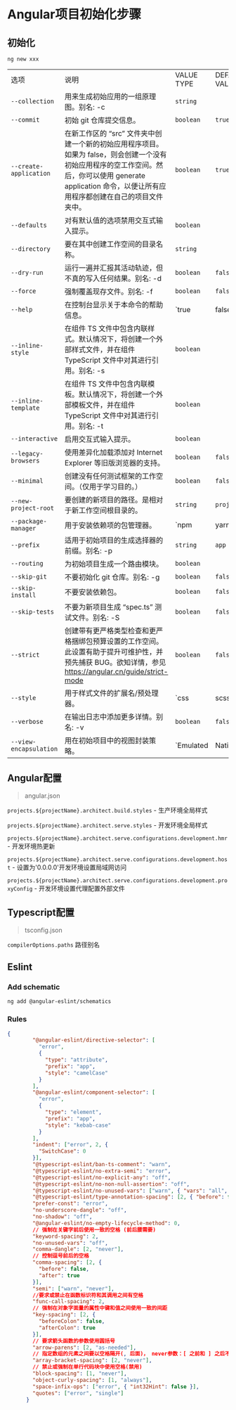 # Angular项目初始化步骤

## 初始化

`ng new xxx`

|                        |                                                              |                                  |               |
| :--------------------- | :----------------------------------------------------------- | :------------------------------- | :------------ |
| 选项                   | 说明                                                         | VALUE TYPE                       | DEFAULT VALUE |
| `--collection`         | 用来生成初始应用的一组原理图。别名: -c                       | `string`                         |               |
| `--commit`             | 初始 git 仓库提交信息。                                      | `boolean`                        | `true`        |
| `--create-application` | 在新工作区的 “src” 文件夹中创建一个新的初始应用程序项目。如果为 false，则会创建一个没有初始应用程序的空工作空间。然后，你可以使用 generate application 命令，以便让所有应用程序都创建在自己的项目文件夹中。 | `boolean`                        | `true`        |
| `--defaults`           | 对有默认值的选项禁用交互式输入提示。                         | `boolean`                        |               |
| `--directory`          | 要在其中创建工作空间的目录名称。                             | `string`                         |               |
| `--dry-run`            | 运行一遍并汇报其活动轨迹，但不真的写入任何结果。别名: -d     | `boolean`                        | `false`       |
| `--force`              | 强制覆盖现存文件。别名: -f                                   | `boolean`                        | `false`       |
| `--help`               | 在控制台显示关于本命令的帮助信息。                           | `true|false|json|JSON`           | `false`       |
| `--inline-style`       | 在组件 TS 文件中包含内联样式。默认情况下，将创建一个外部样式文件，并在组件 TypeScript 文件中对其进行引用。别名: -s | `boolean`                        |               |
| `--inline-template`    | 在组件 TS 文件中包含内联模板。默认情况下，将创建一个外部模板文件，并在组件 TypeScript 文件中对其进行引用。别名: -t | `boolean`                        |               |
| `--interactive`        | 启用交互式输入提示。                                         | `boolean`                        |               |
| `--legacy-browsers`    | 使用差异化加载添加对 Internet Explorer 等旧版浏览器的支持。  | `boolean`                        | `false`       |
| `--minimal`            | 创建没有任何测试框架的工作空间。（仅用于学习目的。）         | `boolean`                        | `false`       |
| `--new-project-root`   | 要创建的新项目的路径。是相对于新工作空间根目录的。           | `string`                         | `projects`    |
| `--package-manager`    | 用于安装依赖项的包管理器。                                   | `npm|yarn|pnpm|cnpm`             |               |
| `--prefix`             | 适用于初始项目的生成选择器的前缀。别名: -p                   | `string`                         | `app`         |
| `--routing`            | 为初始项目生成一个路由模块。                                 | `boolean`                        |               |
| `--skip-git`           | 不要初始化 git 仓库。别名: -g                                | `boolean`                        | `false`       |
| `--skip-install`       | 不要安装依赖包。                                             | `boolean`                        | `false`       |
| `--skip-tests`         | 不要为新项目生成 “spec.ts” 测试文件。别名: -S                | `boolean`                        | `false`       |
| `--strict`             | 创建带有更严格类型检查和更严格捆绑包预算设置的工作空间。此设置有助于提升可维护性，并预先捕获 BUG。欲知详情，参见 https://angular.cn/guide/strict-mode | `boolean`                        | `false`       |
| `--style`              | 用于样式文件的扩展名/预处理器。                              | `css|scss|sass|less|styl`        |               |
| `--verbose`            | 在输出日志中添加更多详情。别名: -v                           | `boolean`                        | `false`       |
| `--view-encapsulation` | 用在初始项目中的视图封装策略。                               | `Emulated|Native|None|ShadowDom` |               |





## Angular配置

> angular.json

`projects.${projectName}.architect.build.styles` - 生产环境全局样式

`projects.${projectName}.architect.serve.styles` - 开发环境全局样式



`projects.${projectName}.architect.serve.configurations.development.hmr` - 开发环境热更新

`projects.${projectName}.architect.serve.configurations.development.host` - 设置为'0.0.0.0'开发环境设置局域网访问

`projects.${projectName}.architect.serve.configurations.development.proxyConfig` - 开发环境设置代理配置外部文件



## Typescript配置

> tsconfig.json

`compilerOptions.paths` 路径别名

## Eslint

### Add schematic

`ng add @angular-eslint/schematics`



### Rules

```json
{
        "@angular-eslint/directive-selector": [
          "error",
          {
            "type": "attribute",
            "prefix": "app",
            "style": "camelCase"
          }
        ],
        "@angular-eslint/component-selector": [
          "error",
          {
            "type": "element",
            "prefix": "app",
            "style": "kebab-case"
          }
        ],
        "indent": ["error", 2, {
          "SwitchCase": 0
        }],
        "@typescript-eslint/ban-ts-comment": "warn",
        "@typescript-eslint/no-extra-semi": "error",
        "@typescript-eslint/no-explicit-any": "off",
        "@typescript-eslint/no-non-null-assertion": "off",
        "@typescript-eslint/no-unused-vars": ["warn", { "vars": "all", "args": "none", "ignoreRestSiblings": false }],
        "@typescript-eslint/type-annotation-spacing": [2, { "before": false, "after": true, "overrides": { "arrow": { "before": true, "after": true }} }],
        "prefer-const": "error",
        "no-underscore-dangle": "off",
        "no-shadow": "off",
        "@angular-eslint/no-empty-lifecycle-method": 0,
        // 强制在关键字前后使用一致的空格 (前后腰需要)
        "keyword-spacing": 2,
        "no-unused-vars": "off",
        "comma-dangle": [2, "never"],
        // 控制逗号前后的空格
        "comma-spacing": [2, {
          "before": false,
          "after": true
        }],
        "semi": ["warn", "never"],
        //要求或禁止在函数标识符和其调用之间有空格
        "func-call-spacing": 2,
        // 强制在对象字面量的属性中键和值之间使用一致的间距
        "key-spacing": [2, {
          "beforeColon": false,
          "afterColon": true
        }],
        // 要求箭头函数的参数使用圆括号
        "arrow-parens": [2, "as-needed"],
        // 指定数组的元素之间要以空格隔开(, 后面)， never参数：[ 之前和 ] 之后不能带空格，always参数：[ 之前和 ] 之后必须带空格
        "array-bracket-spacing": [2, "never"],
        // 禁止或强制在单行代码块中使用空格(禁用)
        "block-spacing": [1, "never"],
        "object-curly-spacing": [1, "always"],
        "space-infix-ops": ["error", { "int32Hint": false }],
        "quotes": ["error", "single"]
      }
```

